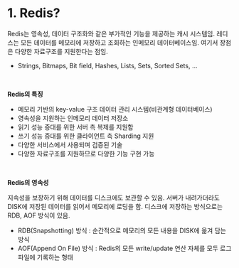 # 1. Redis?

Redis는 영속성, 데이터 구조화와 같은 부가적인 기능을 제공하는 캐시 시스템임. 레디스는 모든 데이터를 메모리에 저장하고 조회하는 인메모리 데이터베이스임. 여기서 장점은 다양한 자료구조를 지원한다는 점임. 

- Strings, Bitmaps, Bit field, Hashes, Lists, Sets, Sorted Sets, …

<br/>

**Redis의 특징**

- 메모리 기반의 key-value 구조 데이터 관리 시스템(비관계형 데이터베이스)
- 영속성을 지원하는 인메모리 데이터 저장소
- 읽기 성능 증대를 위한 서버 측 복제를 지원함
- 쓰기 성능 증대를 위한 클라이언트 측 Sharding 지원
- 다양한 서비스에서 사용되며 검증된 기술
- 다양한 자료구조를 지원하므로 다양한 기능 구현 가능


<br/>

**Redis의 영속성**

지속성을 보장하기 위해 데이터를 디스크에도 보관할 수 있음. 서버가 내려가더라도 DISK에 저장된 데이터를 읽어서 메모리에 로딩을 함. 디스크에 저장하는 방식으로는 RDB, AOF 방식이 있음.

- RDB(Snapshotting) 방식 : 순간적으로 메모리의 모든 내용을 DISK에 옮겨 담는 방식
- AOF(Append On File) 방식 : Redis의 모든 write/update 연산 자체를 모두 로그 파일에 기록하는 형태
